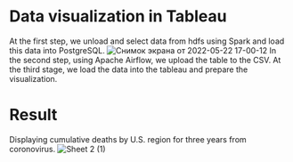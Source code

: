 # Data visualization in Tableau
At the first step, we unload and select data from hdfs using Spark and load this data into PostgreSQL. 
![Снимок экрана от 2022-05-22 17-00-12](https://user-images.githubusercontent.com/89353523/169698923-aa1a6f26-be1a-4db7-a258-4e2248afb52f.png)
In the second step, using Apache Airflow, we upload the table to the CSV.
At the third stage, we load the data into the tableau and prepare the visualization.

# Result
Displaying cumulative deaths by U.S. region for three years from coronovirus.
![Sheet 2 (1)](https://user-images.githubusercontent.com/89353523/169698573-8ad7a05d-1282-4d54-a2f1-607e22582211.png)
